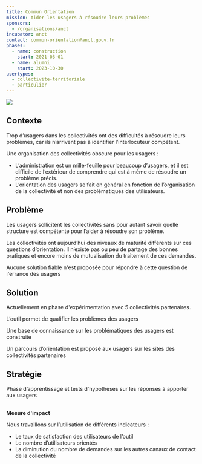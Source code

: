 ```yaml
---
title: Commun Orientation
mission: Aider les usagers à résoudre leurs problèmes
sponsors:
  - /organisations/anct
incubator: anct
contact: commun-orientation@anct.gouv.fr
phases:
  - name: construction
    start: 2021-03-01
  - name: alumni
    start: 2023-10-30
usertypes:
  - collectivite-territoriale
  - particulier
---
```

![](/img/netlifycms/commun.orientation.png)

## Contexte

<!--StartFragment-->

Trop d’usagers dans les collectivités ont des difficultés à résoudre leurs problèmes, car ils n’arrivent pas à identifier l’interlocuteur compétent.

Une organisation des collectivités obscure pour les usagers :

- L’administration est un mille-feuille pour beaucoup d’usagers, et il est difficile de l’extérieur de comprendre qui est à même de résoudre un problème précis.
- L’orientation des usagers se fait en général en fonction de l’organisation de la collectivité et non des problématiques des utilisateurs.

<!--EndFragment-->

## Problème

<!--StartFragment-->

Les usagers sollicitent les collectivités sans pour autant savoir quelle structure est compétente pour l’aider à résoudre son problème.

Les collectivités ont aujourd’hui des niveaux de maturité différents sur ces questions d’orientation. Il n’existe pas ou peu de partage des bonnes pratiques et encore moins de mutualisation du traitement de ces demandes.

Aucune solution fiable n'est proposée pour répondre à cette question de l'errance des usagers

<!--EndFragment-->

## Solution

<!--StartFragment-->

Actuellement en phase d'expérimentation avec 5 collectivités partenaires.

L’outil permet de qualifier les problèmes des usagers

Une base de connaissance sur les problématiques des usagers est construite

Un parcours d’orientation est proposé aux usagers sur les sites des collectivités partenaires

<!--EndFragment-->

## Stratégie

<!--StartFragment-->

Phase d’apprentissage et tests d'hypothèses sur les réponses à apporter aux usagers

<!--EndFragment-->

##

**Mesure d'impact**

<!--StartFragment-->

Nous travaillons sur l’utilisation de différents indicateurs :

- Le taux de satisfaction des utilisateurs de l’outil
- Le nombre d’utilisateurs orientés
- La diminution du nombre de demandes sur les autres canaux de contact de la collectivité

<!--EndFragment-->
